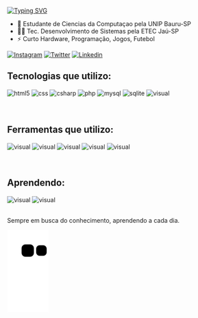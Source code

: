 
[![Typing SVG](https://readme-typing-svg.demolab.com?font=Fira+Code&pause=1000&width=435&lines=Ol%C3%A1%2C+eu+sou+o+Lu%C3%ADs!+)](https://git.io/typing-svg)

- 🌱 Estudante de Ciencias da Computaçao pela UNIP Bauru-SP
- 🐱‍👤 Tec. Desenvolvimento de Sistemas pela ETEC Jaú-SP
- ⚡ Curto Hardware, Programação, Jogos, Futebol



[![Instagram](https://img.shields.io/badge/Instagram-E4405F?style=for-the-badge&logo=instagram&logoColor=white)](https://instagram.com/luisangelis014)
[![Twitter](https://img.shields.io/badge/Twitter-1DA1F2?style=for-the-badge&logo=twitter&logoColor=white)](https://twitter.com/LuisRissi27)
[![Linkedin](https://img.shields.io/badge/LinkedIn-0077B5?style=for-the-badge&logo=linkedin&logoColor=white)](https://www.linkedin.com/in/luis-henrique-de-rissi-de-angelis-6a5349241/)


## Tecnologias que utilizo:

<div style="display: inline_block">
  <img align="center" alt="html5" src="https://img.shields.io/badge/HTML-239120?style=for-the-badge&logo=html5&logoColor=white"/>
  <img align="center" alt="css" src="https://img.shields.io/badge/Xamarin-3498DB?style=for-the-badge&logo=xamarin&logoColor=white"/>
  <img align="center" alt="csharp" src="https://img.shields.io/badge/C%23-239120?style=for-the-badge&logo=c-sharp&logoColor=white"/>
  <img align="center" alt="php" src="https://img.shields.io/badge/PHP-777BB4?style=for-the-badge&logo=php&logoColor=white"/>
  <img align="center" alt="mysql" src="https://img.shields.io/badge/MySQL-005C84?style=for-the-badge&logo=mysql&logoColor=white"/>
  <img align="center" alt="sqlite" src="https://img.shields.io/badge/SQLite-07405E?style=for-the-badge&logo=sqlite&logoColor=white"/>
  <img align="center" alt="visual" src="https://img.shields.io/badge/CSS3-1572B6?style=for-the-badge&logo=css3&logoColor=white"/>
<br>
<br>
<br> 
 
 
 ## Ferramentas que utilizo:
  <div style="display: inline_block">
  <img align="center" alt="visual" src="https://img.shields.io/badge/Visual_Studio-5C2D91?style=for-the-badge&logo=visual%20studio&logoColor=white"/>
  <img align="center" alt="visual" src="https://img.shields.io/badge/Visual_Studio_Code-0078D4?style=for-the-badge&logo=visual%20studio%20code&logoColor=white"/>
  <img align="center" alt="visual" src="https://img.shields.io/badge/Microsoft-666666?style=for-the-badge&logo=microsoft&logoColor=white"/>
  <img align="center" alt="visual" src="https://img.shields.io/badge/Microsoft_Office-D83B01?style=for-the-badge&logo=microsoft-office&logoColor=white"/>
  <img align="center" alt="visual" src="https://img.shields.io/badge/GitHub-100000?style=for-the-badge&logo=github&logoColor=white"/>
 <br>
 <br>
 <br>


## Aprendendo:
<div style="display: inline_block">
<img align="center" alt="visual" src="https://img.shields.io/badge/Python-14354C?style=for-the-badge&logo=python&logoColor=white"/>
<img align="center" alt="visual" src="https://img.shields.io/badge/JavaScript-F7DF1E?style=for-the-badge&logo=javascript&logoColor=black"/>

<br>
<br>


Sempre em busca do conhecimento, aprendendo a cada dia.

  ![snake gif](https://github.com/lb2zik/lb2zik/blob/output/github-contribution-grid-snake.svg)


